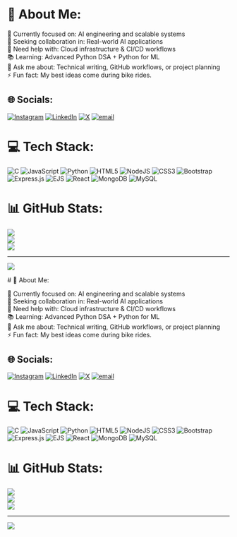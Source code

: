 # 💫 About Me:
🎯 Currently focused on: AI engineering and scalable systems<br>🤝 Seeking collaboration in: Real-world AI applications<br>🧠 Need help with: Cloud infrastructure & CI/CD workflows<br>📚 Learning: Advanced Python DSA + Python for ML<br>💬 Ask me about: Technical writing, GitHub workflows, or project planning<br>⚡ Fun fact: My best ideas come during bike rides.


## 🌐 Socials:
[![Instagram](https://img.shields.io/badge/Instagram-%23E4405F.svg?logo=Instagram&logoColor=white)](https://instagram.com/anubhhv) [![LinkedIn](https://img.shields.io/badge/LinkedIn-%230077B5.svg?logo=linkedin&logoColor=white)](https://linkedin.com/in/anubhhv) [![X](https://img.shields.io/badge/X-black.svg?logo=X&logoColor=white)](https://x.com/anubhhv) [![email](https://img.shields.io/badge/Email-D14836?logo=gmail&logoColor=white)](mailto:anubhhv@gmail.com) 

# 💻 Tech Stack:
![C](https://img.shields.io/badge/c-%2300599C.svg?style=for-the-badge&logo=c&logoColor=white) ![JavaScript](https://img.shields.io/badge/javascript-%23323330.svg?style=for-the-badge&logo=javascript&logoColor=%23F7DF1E) ![Python](https://img.shields.io/badge/python-3670A0?style=for-the-badge&logo=python&logoColor=ffdd54) ![HTML5](https://img.shields.io/badge/html5-%23E34F26.svg?style=for-the-badge&logo=html5&logoColor=white) ![NodeJS](https://img.shields.io/badge/node.js-6DA55F?style=for-the-badge&logo=node.js&logoColor=white) ![CSS3](https://img.shields.io/badge/css3-%231572B6.svg?style=for-the-badge&logo=css3&logoColor=white) ![Bootstrap](https://img.shields.io/badge/bootstrap-%238511FA.svg?style=for-the-badge&logo=bootstrap&logoColor=white) ![Express.js](https://img.shields.io/badge/express.js-%23404d59.svg?style=for-the-badge&logo=express&logoColor=%2361DAFB) ![EJS](https://img.shields.io/badge/ejs-%23B4CA65.svg?style=for-the-badge&logo=ejs&logoColor=black) ![React](https://img.shields.io/badge/react-%2320232a.svg?style=for-the-badge&logo=react&logoColor=%2361DAFB) ![MongoDB](https://img.shields.io/badge/MongoDB-%234ea94b.svg?style=for-the-badge&logo=mongodb&logoColor=white) ![MySQL](https://img.shields.io/badge/mysql-4479A1.svg?style=for-the-badge&logo=mysql&logoColor=white)
# 📊 GitHub Stats:
![](https://github-readme-stats.vercel.app/api?username=anubhhv&theme=dark&hide_border=false&include_all_commits=false&count_private=false)<br/>
![](https://nirzak-streak-stats.vercel.app/?user=anubhhv&theme=dark&hide_border=false)<br/>
![](https://github-readme-stats.vercel.app/api/top-langs/?username=anubhhv&theme=dark&hide_border=false&include_all_commits=false&count_private=false&layout=compact)

---
[![](https://visitcount.itsvg.in/api?id=anubhhv&icon=0&color=0)](https://visitcount.itsvg.in)

<!-- Proudly created with GPRM ( https://gprm.itsvg.in ) --># 💫 About Me:
🎯 Currently focused on: AI engineering and scalable systems<br>🤝 Seeking collaboration in: Real-world AI applications<br>🧠 Need help with: Cloud infrastructure & CI/CD workflows<br>📚 Learning: Advanced Python DSA + Python for ML<br>💬 Ask me about: Technical writing, GitHub workflows, or project planning<br>⚡ Fun fact: My best ideas come during bike rides.


## 🌐 Socials:
[![Instagram](https://img.shields.io/badge/Instagram-%23E4405F.svg?logo=Instagram&logoColor=white)](https://instagram.com/anubhhv) [![LinkedIn](https://img.shields.io/badge/LinkedIn-%230077B5.svg?logo=linkedin&logoColor=white)](https://linkedin.com/in/anubhhv) [![X](https://img.shields.io/badge/X-black.svg?logo=X&logoColor=white)](https://x.com/anubhhv) [![email](https://img.shields.io/badge/Email-D14836?logo=gmail&logoColor=white)](mailto:anubhhv@gmail.com) 

# 💻 Tech Stack:
![C](https://img.shields.io/badge/c-%2300599C.svg?style=for-the-badge&logo=c&logoColor=white) ![JavaScript](https://img.shields.io/badge/javascript-%23323330.svg?style=for-the-badge&logo=javascript&logoColor=%23F7DF1E) ![Python](https://img.shields.io/badge/python-3670A0?style=for-the-badge&logo=python&logoColor=ffdd54) ![HTML5](https://img.shields.io/badge/html5-%23E34F26.svg?style=for-the-badge&logo=html5&logoColor=white) ![NodeJS](https://img.shields.io/badge/node.js-6DA55F?style=for-the-badge&logo=node.js&logoColor=white) ![CSS3](https://img.shields.io/badge/css3-%231572B6.svg?style=for-the-badge&logo=css3&logoColor=white) ![Bootstrap](https://img.shields.io/badge/bootstrap-%238511FA.svg?style=for-the-badge&logo=bootstrap&logoColor=white) ![Express.js](https://img.shields.io/badge/express.js-%23404d59.svg?style=for-the-badge&logo=express&logoColor=%2361DAFB) ![EJS](https://img.shields.io/badge/ejs-%23B4CA65.svg?style=for-the-badge&logo=ejs&logoColor=black) ![React](https://img.shields.io/badge/react-%2320232a.svg?style=for-the-badge&logo=react&logoColor=%2361DAFB) ![MongoDB](https://img.shields.io/badge/MongoDB-%234ea94b.svg?style=for-the-badge&logo=mongodb&logoColor=white) ![MySQL](https://img.shields.io/badge/mysql-4479A1.svg?style=for-the-badge&logo=mysql&logoColor=white)
# 📊 GitHub Stats:
![](https://github-readme-stats.vercel.app/api?username=anubhhv&theme=dark&hide_border=false&include_all_commits=false&count_private=false)<br/>
![](https://nirzak-streak-stats.vercel.app/?user=anubhhv&theme=dark&hide_border=false)<br/>
![](https://github-readme-stats.vercel.app/api/top-langs/?username=anubhhv&theme=dark&hide_border=false&include_all_commits=false&count_private=false&layout=compact)

---
[![](https://visitcount.itsvg.in/api?id=anubhhv&icon=0&color=0)](https://visitcount.itsvg.in)

<!-- Proudly created with GPRM ( https://gprm.itsvg.in ) -->
